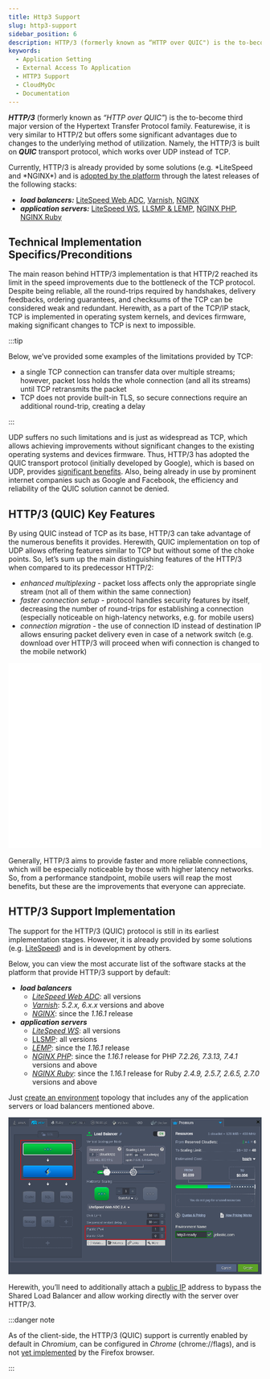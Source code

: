 ```yaml
---
title: Http3 Support
slug: http3-support
sidebar_position: 6
description: HTTP/3 (formerly known as “HTTP over QUIC") is the to-become third major version of the Hypertext Transfer Protocol family.
keywords:
  - Application Setting
  - External Access To Application
  - HTTP3 Support
  - CloudMyDc
  - Documentation
---
```


<!-- ## HTTP/3 (QUIC) Support -->

**_HTTP/3_** (formerly known as _“HTTP over QUIC"_) is the to-become third major version of the Hypertext Transfer Protocol family. Featurewise, it is very similar to HTTP/2 but offers some significant advantages due to changes to the underlying method of utilization. Namely, the HTTP/3 is built on **_QUIC_** transport protocol, which works over UDP instead of TCP.

Currently, HTTP/3 is already provided by some solutions (e.g. *LiteSpeed and *NGINX\*) and is [adopted by the platform](/application-setting/external-access-to-applications/http3-support) through the latest releases of the following stacks:

- **_load balancers:_** [LiteSpeed Web ADC](/load-balancers/litespeed-web-adc), [Varnish](/load-balancers/varnish), [NGINX](/load-balancers/nginx/nginx-balancer)
- **_application servers:_** [LiteSpeed WS](/php/php-app-servers/litespeed-web-server), [LLSMP & LEMP](/php/php-app-servers/lemp-&-llsmp), [NGINX PHP](/php/php-app-servers/nginx-php/nginx-php), [NGINX Ruby](/ruby/nginx-ruby)

<!-- Below, you can check the:

- [technical preconditions of the HTTP/3 implementation](/application-setting/external-access-to-applications/http3-support#technical-implementation-specificspreconditions)
- [benefits of the HTTP/3 (QUIC)](/application-setting/external-access-to-applications/http3-support#http3-quic-key-features)
- [integration in the platform](/application-setting/external-access-to-applications/http3-support#http3-support-implementation) -->

## Technical Implementation Specifics/Preconditions

The main reason behind HTTP/3 implementation is that HTTP/2 reached its limit in the speed improvements due to the bottleneck of the TCP protocol. Despite being reliable, all the round-trips required by handshakes, delivery feedbacks, ordering guarantees, and checksums of the TCP can be considered weak and redundant. Herewith, as a part of the TCP/IP stack, TCP is implemented in operating system kernels, and devices firmware, making significant changes to TCP is next to impossible.

:::tip

Below, we’ve provided some examples of the limitations provided by TCP:

- a single TCP connection can transfer data over multiple streams; however, packet loss holds the whole connection (and all its streams) until TCP retransmits the packet
- TCP does not provide built-in TLS, so secure connections require an additional round-trip, creating a delay

:::

UDP suffers no such limitations and is just as widespread as TCP, which allows achieving improvements without significant changes to the existing operating systems and devices firmware. Thus, HTTP/3 has adopted the QUIC transport protocol (initially developed by Google), which is based on UDP, provides [significant benefits](/application-setting/external-access-to-applications/http3-support#http3-quic-key-features). Also, being already in use by prominent internet companies such as Google and Facebook, the efficiency and reliability of the QUIC solution cannot be denied.

## HTTP/3 (QUIC) Key Features

By using QUIC instead of TCP as its base, HTTP/3 can take advantage of the numerous benefits it provides. Herewith, QUIC implementation on top of UDP allows offering features similar to TCP but without some of the choke points. So, let’s sum up the main distinguishing features of the HTTP/3 when compared to its predecessor HTTP/2:

- _enhanced multiplexing_ - packet loss affects only the appropriate single stream (not all of them within the same connection)
- _faster connection setup_ - protocol handles security features by itself, decreasing the number of round-trips for establishing a connection (especially noticeable on high-latency networks, e.g. for mobile users)
- _connection migration_ - the use of connection ID instead of destination IP allows ensuring packet delivery even in case of a network switch (e.g. download over HTTP/3 will proceed when wifi connection is changed to the mobile network)

<div style={{
    display:'flex',
    justifyContent: 'center',
    margin: '0 0 1rem 0'
}}>

![Locale Dropdown](./img/HTTP3Support/01-http2-vs-http3.gif)

</div>

Generally, HTTP/3 aims to provide faster and more reliable connections, which will be especially noticeable by those with higher latency networks. So, from a performance standpoint, mobile users will reap the most benefits, but these are the improvements that everyone can appreciate.

## HTTP/3 Support Implementation

The support for the HTTP/3 (QUIC) protocol is still in its earliest implementation stages. However, it is already provided by some solutions (e.g. [LiteSpeed](https://www.litespeedtech.com/latest-techs/litespeed-is-first)) and is in development by others.

Below, you can view the most accurate list of the software stacks at the platform that provide HTTP/3 support by default:

- **_load balancers_**
  - [_LiteSpeed Web ADC_](/load-balancers/litespeed-web-adc): all versions
  - [_Varnish_](/load-balancers/varnish): _5.2.x, 6.x.x_ versions and above
  - [_NGINX_](/load-balancers/nginx/nginx-balancer): since the _1.16.1_ release
- **_application servers_**
  - [_LiteSpeed WS_](/php/php-app-servers/litespeed-web-server): all versions
  - [LLSMP](/php/php-app-servers/lemp-&-llsmp): all versions
  - [_LEMP_](/php/php-app-servers/lemp-&-llsmp): since the _1.16.1_ release
  - [_NGINX PHP_](/php/php-app-servers/nginx-php/nginx-php): since the _1.16.1_ release for PHP _7.2.26, 7.3.13, 7.4.1_ versions and above
  - [_NGINX Ruby_](/ruby/nginx-ruby): since the _1.16.1_ release for Ruby _2.4.9, 2.5.7, 2.6.5, 2.7.0_ versions and above

Just [create an environment](/environment-management/setting-up-environment) topology that includes any of the application servers or load balancers mentioned above.

<div style={{
    display:'flex',
    justifyContent: 'center',
    margin: '0 0 1rem 0'
}}>

![Locale Dropdown](./img/HTTP3Support/02-http3-ready-servers.png)

</div>

Herewith, you’ll need to additionally attach a [public IP](/application-setting/external-access-to-applications/public-ip) address to bypass the Shared Load Balancer and allow working directly with the server over HTTP/3.

:::danger note

As of the client-side, the HTTP/3 (QUIC) support is currently enabled by default in _Chromium_, can be configured in _Chrome_ (chrome://flags), and is not [yet implemented](https://bugzilla.mozilla.org/show_bug.cgi?id=1158011) by the Firefox browser.

:::
